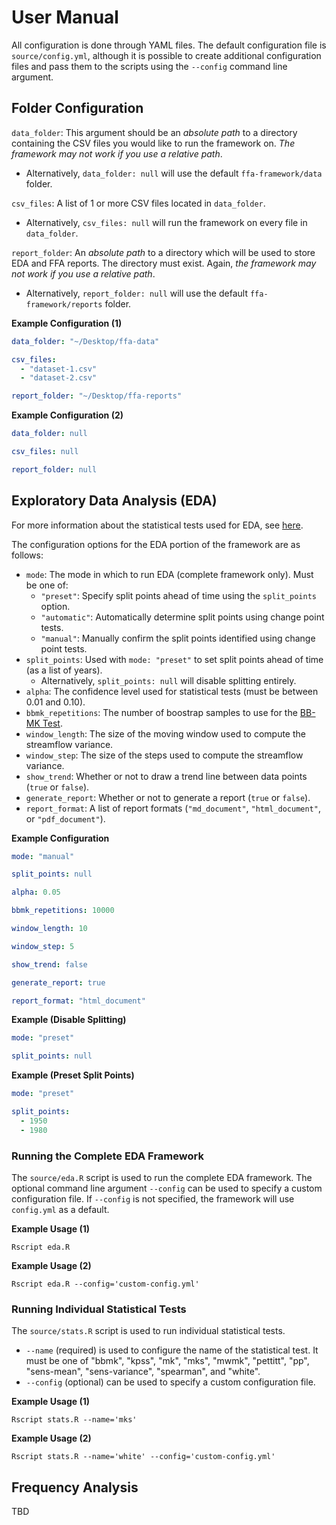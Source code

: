 # User Manual

All configuration is done through YAML files. The default configuration file is `source/config.yml`, although it is possible to create additional configuration files and pass them to the scripts using the `--config` command line argument.

## Folder Configuration

`data_folder`: This argument should be an _absolute path_ to a directory containing the CSV files you would like to run the framework on. _The framework may not work if you use a relative path_.

- Alternatively, `data_folder: null` will use the default `ffa-framework/data` folder.

`csv_files`: A list of 1 or more CSV files located in `data_folder`.

- Alternatively, `csv_files: null` will run the framework on every file in `data_folder`.

`report_folder`: An _absolute path_ to a directory which will be used to store EDA and FFA reports. The directory must exist. Again, _the framework may not work if you use a relative path_.

- Alternatively, `report_folder: null` will use the default `ffa-framework/reports` folder.

**Example Configuration (1)**

```yaml
data_folder: "~/Desktop/ffa-data"

csv_files:
  - "dataset-1.csv"
  - "dataset-2.csv"

report_folder: "~/Desktop/ffa-reports"
```

**Example Configuration (2)**

```yaml
data_folder: null

csv_files: null

report_folder: null
```

## Exploratory Data Analysis (EDA)

For more information about the statistical tests used for EDA, see [here](eda.md).

The configuration options for the EDA portion of the framework are as follows:

- `mode`: The mode in which to run EDA (complete framework only). Must be one of:
    - `"preset"`: Specify split points ahead of time using the `split_points` option.
    - `"automatic"`: Automatically determine split points using change point tests.
    - `"manual"`: Manually confirm the split points identified using change point tests.
- `split_points`: Used with `mode: "preset"` to set split points ahead of time (as a list of years).
    - Alternatively, `split_points: null` will disable splitting entirely.
- `alpha`: The confidence level used for statistical tests (must be between $0.01$ and $0.10$).
- `bbmk_repetitions`: The number of boostrap samples to use for the [BB-MK Test](eda.md/#bb-mk-test).
- `window_length`: The size of the moving window used to compute the streamflow variance.
- `window_step`: The size of the steps used to compute the streamflow variance.
- `show_trend`: Whether or not to draw a trend line between data points (`true` or `false`).
- `generate_report`: Whether or not to generate a report (`true` or `false`).
- `report_format`: A list of report formats (`"md_document"`, `"html_document"`, or `"pdf_document"`).

**Example Configuration**

```yaml
mode: "manual"

split_points: null

alpha: 0.05

bbmk_repetitions: 10000

window_length: 10

window_step: 5

show_trend: false

generate_report: true

report_format: "html_document"
```

**Example (Disable Splitting)**

```yaml
mode: "preset"

split_points: null
```

**Example (Preset Split Points)**

```yaml
mode: "preset"

split_points:
  - 1950
  - 1980
```

### Running the Complete EDA Framework

The `source/eda.R` script is used to run the complete EDA framework. The optional command line argument `--config` can be used to specify a custom configuration file. If `--config` is not specified, the framework will use `config.yml` as a default.

**Example Usage (1)**

```
Rscript eda.R
```

**Example Usage (2)**

```
Rscript eda.R --config='custom-config.yml'
```

### Running Individual Statistical Tests

The `source/stats.R` script is used to run individual statistical tests.

- `--name` (required) is used to configure the name of the statistical test. It must be one of "bbmk", "kpss", "mk", "mks", "mwmk", "pettitt", "pp", "sens-mean", "sens-variance", "spearman", and "white".
- `--config` (optional) can be used to specify a custom configuration file.

**Example Usage (1)**

```
Rscript stats.R --name='mks'
```

**Example Usage (2)**

```
Rscript stats.R --name='white' --config='custom-config.yml'
```

## Frequency Analysis

TBD
